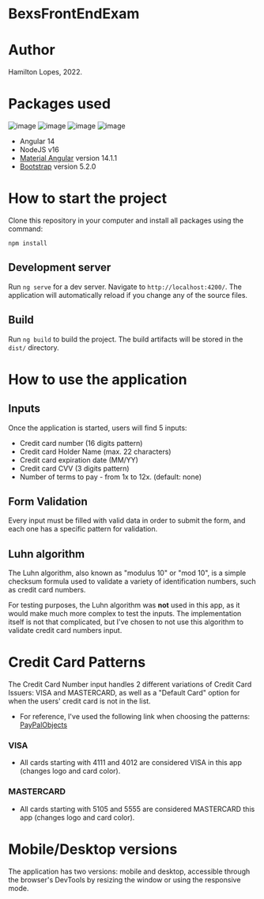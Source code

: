 # BexsFrontEndExam

# Author

Hamilton Lopes, 2022.

# Packages used

![image](https://img.shields.io/badge/Angular-DD0031?style=for-the-badge&logo=angular&logoColor=white)
![image](https://img.shields.io/badge/Material--UI-0081CB?style=for-the-badge&logo=material-ui&logoColor=white)
![image](https://img.shields.io/badge/Node.js-43853D?style=for-the-badge&logo=node.js&logoColor=white)
![image](https://img.shields.io/badge/Bootstrap-563D7C?style=for-the-badge&logo=bootstrap&logoColor=white)

- Angular 14
- NodeJS v16
- [Material Angular](https://material.angular.io/) version 14.1.1
- [Bootstrap](https://getbootstrap.com/) version 5.2.0

# How to start the project

Clone this repository in your computer and install all packages using the command:

```npm install```

## Development server

Run `ng serve` for a dev server. Navigate to `http://localhost:4200/`. The application will automatically reload if you change any of the source files.

## Build

Run `ng build` to build the project. The build artifacts will be stored in the `dist/` directory.

# How to use the application
## Inputs

Once the application is started, users will find 5 inputs:
- Credit card number (16 digits pattern)
- Credit card Holder Name (max. 22 characters)
- Credit card expiration date (MM/YY)
- Credit card CVV (3 digits pattern)
- Number of terms to pay - from 1x to 12x. (default: none)

## Form Validation
Every input must be filled with valid data in order to submit the form, and each one has a specific pattern for validation.

## Luhn algorithm
The Luhn algorithm, also known as "modulus 10" or "mod 10", is a simple checksum formula used to validate a variety of identification numbers, such as credit card numbers.  
  
For testing purposes, the Luhn algorithm was **not** used in this app, as it would make much more complex to test the inputs. The implementation itself is not that complicated, but I've chosen to not use this algorithm to validate credit card numbers input.

# Credit Card Patterns
The Credit Card Number input handles 2 different variations of Credit Card Issuers: VISA and MASTERCARD, as well as a "Default Card" option for when the users' credit card is not in the list.

- For reference, I've used the following link when choosing the patterns: [PayPalObjects](https://www.paypalobjects.com/en_GB/vhelp/paypalmanager_help/credit_card_numbers.htm)   

### VISA
- All cards starting with 4111 and 4012 are considered VISA in this app (changes logo and card color).
### MASTERCARD
- All cards starting with 5105 and 5555 are considered MASTERCARD this app (changes logo and card color).

# Mobile/Desktop versions
The application has two versions: mobile and desktop, accessible through the browser's DevTools by resizing the window or using the responsive mode.

